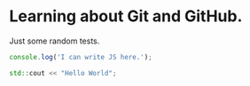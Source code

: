 # Learning about Git and GitHub.

Just some random tests.

```javascript
console.log('I can write JS here.');
```

```cpp
std::cout << "Hello World";
```
